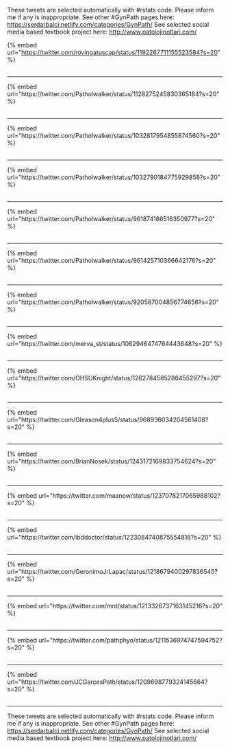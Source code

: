 

These tweets are selected automatically with #rstats code. Please inform me if any is inappropriate.
See other #GynPath pages here: https://serdarbalci.netlify.com/categories/GynPath/ 
See selected social media based textbook project here: http://www.patolojinotlari.com/

{% embed url="https://twitter.com/rovingatuscap/status/1192267711155523584?s=20" %}<br>
<br>
<hr>
{% embed url="https://twitter.com/Patholwalker/status/1128275245830365184?s=20" %}<br>
<br>
<hr>
{% embed url="https://twitter.com/Patholwalker/status/1032817954855874560?s=20" %}<br>
<br>
<hr>
{% embed url="https://twitter.com/Patholwalker/status/1032790184775929858?s=20" %}<br>
<br>
<hr>
{% embed url="https://twitter.com/Patholwalker/status/961874166516350977?s=20" %}<br>
<br>
<hr>
{% embed url="https://twitter.com/Patholwalker/status/961425710366642176?s=20" %}<br>
<br>
<hr>
{% embed url="https://twitter.com/Patholwalker/status/920587004856774656?s=20" %}<br>
<br>
<hr>
{% embed url="https://twitter.com/merva_st/status/1062946474764443648?s=20" %}<br>
<br>
<hr>
{% embed url="https://twitter.com/OHSUKnight/status/1262784585286455297?s=20" %}<br>
<br>
<hr>
{% embed url="https://twitter.com/Gleason4plus5/status/968936034204561408?s=20" %}<br>
<br>
<hr>
{% embed url="https://twitter.com/BrianNosek/status/1243172169833754624?s=20" %}<br>
<br>
<hr>
{% embed url="https://twitter.com/maanow/status/1237078217065988102?s=20" %}<br>
<br>
<hr>
{% embed url="https://twitter.com/ibddoctor/status/1223084740875554816?s=20" %}<br>
<br>
<hr>
{% embed url="https://twitter.com/GeronimoJrLapac/status/1218679400297836545?s=20" %}<br>
<br>
<hr>
{% embed url="https://twitter.com/mnt/status/1213326737163145216?s=20" %}<br>
<br>
<hr>
{% embed url="https://twitter.com/pathphyo/status/1211536974747594752?s=20" %}<br>
<br>
<hr>
{% embed url="https://twitter.com/JCGarcesPath/status/1209698779324145664?s=20" %}<br>
<br>
<hr>


These tweets are selected automatically with #rstats code. Please inform me if any is inappropriate.
See other #GynPath pages here: https://serdarbalci.netlify.com/categories/GynPath/ 
See selected social media based textbook project here: http://www.patolojinotlari.com/
